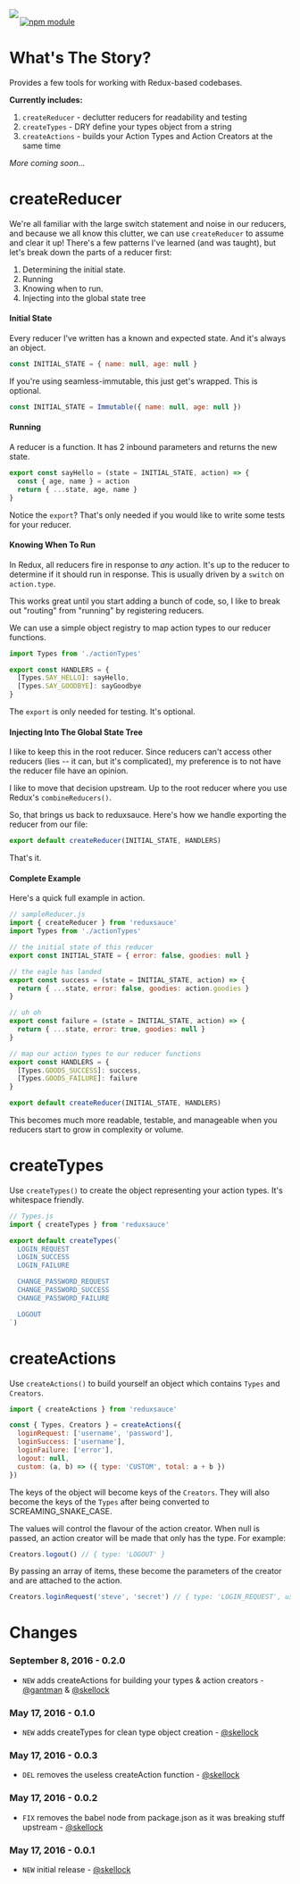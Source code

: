 <img src='./_art/redux_sauce.png' align='left' />

[![npm module](https://badge.fury.io/js/reduxsauce.svg)](https://www.npmjs.org/package/reduxsauce)

# What's The Story?

Provides a few tools for working with Redux-based codebases.

**Currently includes:**

1. `createReducer` - declutter reducers for readability and testing
1. `createTypes` - DRY define your types object from a string
1. `createActions` - builds your Action Types and Action Creators at the same time

_More coming soon..._

# createReducer

We're all familiar with the large switch statement and noise in our reducers, and because we all know this clutter, we can use `createReducer` to assume and clear it up!  There's a few patterns I've learned (and was taught), but let's break down the parts of a reducer first:

1. Determining the initial state.
1. Running
1. Knowing when to run.
1. Injecting into the global state tree

#### Initial State

Every reducer I've written has a known and expected state.  And it's always an object.

```js
const INITIAL_STATE = { name: null, age: null }
```

If you're using seamless-immutable, this just get's wrapped. This is optional.

```js
const INITIAL_STATE = Immutable({ name: null, age: null })
```

#### Running

A reducer is a function.  It has 2 inbound parameters and returns the new state.

```js
export const sayHello = (state = INITIAL_STATE, action) => {
  const { age, name } = action
  return { ...state, age, name }
}
```

Notice the `export`?  That's only needed if you would like to write some tests for your reducer.

#### Knowing When To Run

In Redux, all reducers fire in response to *any* action. It's up to the reducer to determine if it should run in response.  This is usually driven by a `switch` on `action.type`.

This works great until you start adding a bunch of code, so, I like to break out "routing" from "running" by registering reducers.

We can use a simple object registry to map action types to our reducer functions.

```js
import Types from './actionTypes'

export const HANDLERS = {
  [Types.SAY_HELLO]: sayHello,
  [Types.SAY_GOODBYE]: sayGoodbye
}
```

The `export` is only needed for testing.  It's optional.


#### Injecting Into The Global State Tree

I like to keep this in the root reducer.  Since reducers can't access other reducers (lies -- it can, but it's complicated), my preference is to not have the reducer file have an opinion.

I like to move that decision upstream.  Up to the root reducer where you use Redux's `combineReducers()`.

So, that brings us back to reduxsauce.  Here's how we handle exporting the reducer from our file:

```js
export default createReducer(INITIAL_STATE, HANDLERS)
```

That's it.


#### Complete Example

Here's a quick full example in action.

```js
// sampleReducer.js
import { createReducer } from 'reduxsauce'
import Types from './actionTypes'

// the initial state of this reducer
export const INITIAL_STATE = { error: false, goodies: null }

// the eagle has landed
export const success = (state = INITIAL_STATE, action) => {
  return { ...state, error: false, goodies: action.goodies }
}

// uh oh
export const failure = (state = INITIAL_STATE, action) => {
  return { ...state, error: true, goodies: null }
}

// map our action types to our reducer functions
export const HANDLERS = {
  [Types.GOODS_SUCCESS]: success,
  [Types.GOODS_FAILURE]: failure
}

export default createReducer(INITIAL_STATE, HANDLERS)
```

This becomes much more readable, testable, and manageable when you reducers start to grow in complexity or volume.

#  createTypes

Use `createTypes()` to create the object representing your action types.  It's whitespace friendly.

```js
// Types.js
import { createTypes } from 'reduxsauce'

export default createTypes(`
  LOGIN_REQUEST
  LOGIN_SUCCESS
  LOGIN_FAILURE

  CHANGE_PASSWORD_REQUEST
  CHANGE_PASSWORD_SUCCESS
  CHANGE_PASSWORD_FAILURE

  LOGOUT
`)

```

# createActions

Use `createActions()` to build yourself an object which contains `Types` and `Creators`.

```js
import { createActions } from 'reduxsauce'

const { Types, Creators } = createActions({
  loginRequest: ['username', 'password'],
  loginSuccess: ['username'],
  loginFailure: ['error'],
  logout: null,
  custom: (a, b) => ({ type: 'CUSTOM', total: a + b })
})
```

The keys of the object will become keys of the `Creators`.  They will also become the keys of the `Types` after being converted to SCREAMING_SNAKE_CASE.

The values will control the flavour of the action creator.  When null is passed, an action creator will be made that only has the type.  For example:

```js
Creators.logout() // { type: 'LOGOUT' }
```

By passing an array of items, these become the parameters of the creator and are attached to the action.

```js
Creators.loginRequest('steve', 'secret') // { type: 'LOGIN_REQUEST', username: 'steve', password: 'secret' }
```


# Changes

### September 8, 2016 - 0.2.0

* `NEW` adds createActions for building your types & action creators - [@gantman](https://github.com/gantman) & [@skellock](https://github.com/skellock)

### May 17, 2016 - 0.1.0

* `NEW` adds createTypes for clean type object creation - [@skellock](https://github.com/skellock)

### May 17, 2016 - 0.0.3

* `DEL` removes the useless createAction function - [@skellock](https://github.com/skellock)

### May 17, 2016 - 0.0.2

* `FIX` removes the babel node from package.json as it was breaking stuff upstream - [@skellock](https://github.com/skellock)

### May 17, 2016 - 0.0.1

* `NEW` initial release - [@skellock](https://github.com/skellock)
